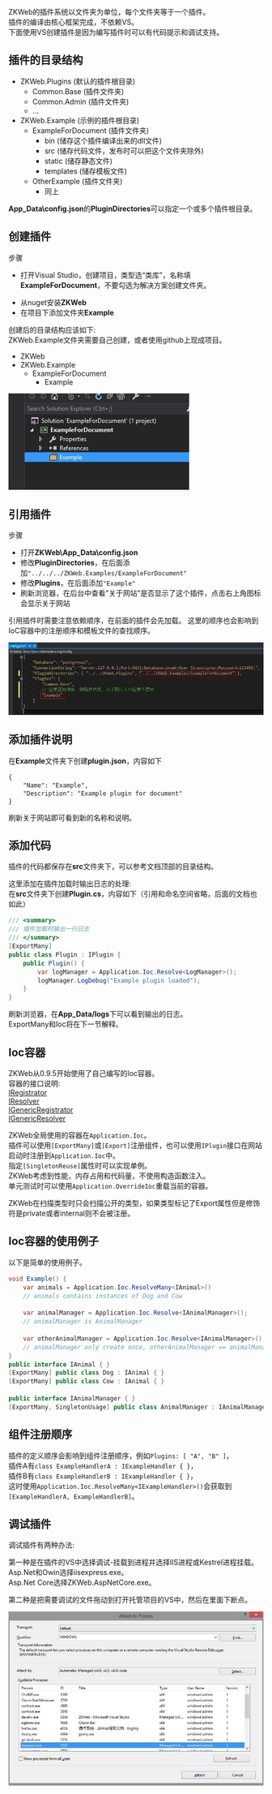 ZKWeb的插件系统以文件夹为单位，每个文件夹等于一个插件。<br/>
插件的编译由核心框架完成，不依赖VS。<br/>
下面使用VS创建插件是因为编写插件时可以有代码提示和调试支持。<br/>

### <h2>插件的目录结构</h2>

- ZKWeb.Plugins (默认的插件根目录)
	- Common.Base (插件文件夹)
	- Common.Admin (插件文件夹)
	- ...
- ZKWeb.Example (示例的插件根目录)
	- ExampleForDocument (插件文件夹)
		- bin (储存这个插件编译出来的dll文件)
		- src (储存代码文件，发布时可以把这个文件夹除外)
		- static (储存静态文件)
		- templates (储存模板文件)
	- OtherExample (插件文件夹)
		- 同上

**App_Data\config.json**的**PluginDirectories**可以指定一个或多个插件根目录。

### <h2>创建插件</h2>
步骤

- 打开Visual Studio，创建项目，类型选“类库”，名称填**ExampleForDocument**，不要勾选为解决方案创建文件夹。</p>
- 从nuget安装**ZKWeb**
- 在项目下添加文件夹**Example**

创建后的目录结构应该如下:<br/>
ZKWeb.Example文件夹需要自己创建，或者使用github上现成项目。

- ZKWeb
- ZKWeb.Example
	- ExampleForDocument
		- Example

![](../img/project.jpg)

### <h2>引用插件</h2>
步骤

- 打开**ZKWeb\App_Data\config.json**
- 修改**PluginDirectories**，在后面添加`"../../../ZKWeb.Examples/ExampleForDocument"`
- 修改**Plugins**，在后面添加`"Example"`
- 刷新浏览器，在后台中查看"关于网站"是否显示了这个插件，点击右上角图标会显示关于网站

引用插件时需要注意依赖顺序，在前面的插件会先加载。
这里的顺序也会影响到IoC容器中的注册顺序和模板文件的查找顺序。

![](../img/add_plugin.jpg)

### <h2>添加插件说明</h2>

在**Example**文件夹下创建**plugin.json**，内容如下
```
{
	"Name": "Example",
	"Description": "Example plugin for document"
}
```

刷新关于网站即可看到新的名称和说明。

### <h2>添加代码</h2>

插件的代码都保存在**src**文件夹下，可以参考文档顶部的目录结构。<br/>

这里添加在插件加载时输出日志的处理:<br/>
在**src**文件夹下创建**Plugin.cs**，内容如下（引用和命名空间省略，后面的文档也如此）<br/>

``` csharp
/// <summary>
/// 插件加载时输出一行日志
/// </summary>
[ExportMany]
public class Plugin : IPlugin {
	public Plugin() {
		var logManager = Application.Ioc.Resolve<LogManager>();
		logManager.LogDebug("Example plugin loaded");
	}
}
```

刷新浏览器，在**App_Data/logs**下可以看到输出的日志。<br/>
ExportMany和Ioc将在下一节解释。<br/>

### <h2>Ioc容器</h2>

ZKWeb从0.9.5开始使用了自己编写的Ioc容器。<br/>
容器的接口说明: <br/>
<a href="https://github.com/zkweb-framework/ZKWeb/blob/master/ZKWeb.Utils/IocContainer/IRegistrator.cs" target="_blank">IRegistrator</a><br />
<a href="https://github.com/zkweb-framework/ZKWeb/blob/master/ZKWeb.Utils/IocContainer/IResolver.cs" target="_blank">IResolver</a><br />
<a href="https://github.com/zkweb-framework/ZKWeb/blob/master/ZKWeb.Utils/IocContainer/IGenericRegistrator.cs" target="_blank">IGenericRegistrator</a><br />
<a href="https://github.com/zkweb-framework/ZKWeb/blob/master/ZKWeb.Utils/IocContainer/IGenericResolver.cs" target="_blank">IGenericResolver</a><br />

ZKWeb全局使用的容器在`Application.Ioc`。<br/>
插件可以使用`[ExportMany]`或`[Export]`注册组件，也可以使用`IPlugin`接口在网站启动时注册到`Application.Ioc`中。<br/>
指定`[SingletonReuse]`属性时可以实现单例。<br/>
ZKWeb考虑到性能，内存占用和代码量，不使用构造函数注入。<br/>
单元测试时可以使用`Application.OverrideIoc`重载当前的容器。<br/>

ZKWeb在扫描类型时只会扫描公开的类型，如果类型标记了Export属性但是修饰符是private或者internal则不会被注册。<br/>

### <h2>Ioc容器的使用例子</h2>
以下是简单的使用例子。

``` csharp
void Example() {
	var animals = Application.Ioc.ResolveMany<IAnimal>()
	// animals contains instances of Dog and Cow
	
	var animalManager = Application.Ioc.Resolve<IAnimalManager>();
	// animalManager is AnimalManager
	
	var otherAnimalManager = Application.Ioc.Resolve<IAnimalManager>();
	// animalManager only create once, otherAnimalManager == animalManager
}
public interface IAnimal { }
[ExportMany] public class Dog : IAnimal { }
[ExportMany] public class Cow : IAnimal { }

public interface IAnimalManager { }
[ExportMany, SingletonUsage] public class AnimalManager : IAnimalManager { }
```

### <h2>组件注册顺序</h2>

插件的定义顺序会影响到组件注册顺序，例如`Plugins: [ "A", "B" ]`，<br/>
插件A有`class ExampleHandlerA : IExampleHandler { }`，<br/>
插件B有`class ExampleHandlerB : IExampleHandler { }`，<br/>
这时使用`Application.Ioc.ResolveMany<IExampleHandler>()`会获取到`[ExampleHandlerA, ExampleHandlerB]`。

### <h2>调试插件</h2>

调试插件有两种办法:<br/>

第一种是在插件的VS中选择调试-挂载到进程并选择IIS进程或Kestrel进程挂载。<br/>
Asp.Net和Owin选择iisexpress.exe。<br/>
Asp.Net Core选择ZKWeb.AspNetCore.exe。<br/>

第二种是把需要调试的文件拖动到打开托管项目的VS中，然后在里面下断点。<br/>

![](../img/attach_process.jpg)

